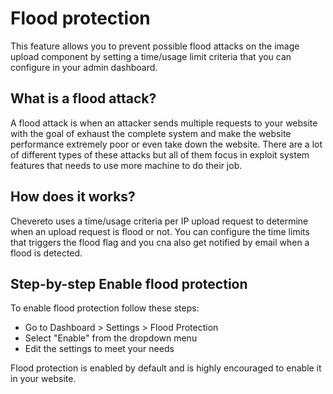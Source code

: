 # Flood protection

This feature allows you to prevent possible flood attacks on the image upload component by setting a time/usage limit criteria that you can configure in your admin dashboard.

## What is a flood attack?

A flood attack is when an attacker sends multiple requests to your website with the goal of exhaust the complete system and make the website performance extremely poor or even take down the website. There are a lot of different types of these attacks but all of them focus in exploit system features that needs to use more machine to do their job.

## How does it works?

Chevereto uses a time/usage criteria per IP upload request to determine when an upload request is flood or not. You can configure the time limits that triggers the flood flag and you cna also get notified by email when a flood is detected.

## Step-by-step Enable flood protection

To enable flood protection follow these steps:

- Go to Dashboard > Settings > Flood Protection
- Select "Enable" from the dropdown menu
- Edit the settings to meet your needs

Flood protection is enabled by default and is highly encouraged to enable it in your website.
